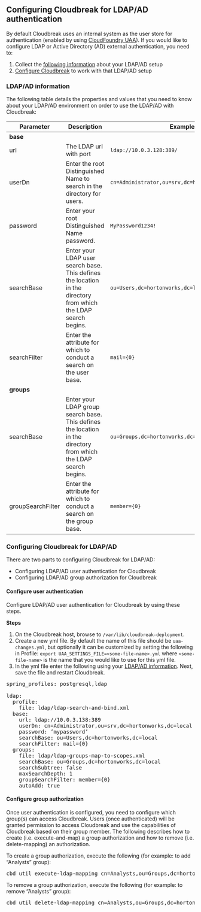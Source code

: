 ## Configuring Cloudbreak for LDAP/AD authentication    

By default Cloudbreak uses an internal system as the user store for authentication (enabled by using [CloudFoundry UAA](https://github.com/cloudfoundry/uaa )). If you would like to configure LDAP or Active Directory (AD) external authentication, you need to:  

1. Collect the [following information](#ldapad-information) about your LDAP/AD setup    
2. [Configure Cloudbreak](#configuring-cloudbreak-for-ldapad) to work with that LDAP/AD setup


### LDAP/AD information 

The following table details the properties and values that you need to know about your LDAP/AD environment on order to use the LDAP/AD with Cloudbreak: 

| Parameter | Description | Example |
|---|---|---|
| **base** |
| url | The LDAP url with port | `ldap://10.0.3.128:389/` | 
| userDn | Enter the root Distinguished Name to search in the directory for users. | `cn=Administrator,ou=srv,dc=hortonworks,dc=local` |
| password | Enter your root Distinguished Name password. |  `MyPassword1234!`|
| searchBase | Enter your LDAP user search base. This defines the location in the directory from which the LDAP search begins. | `ou=Users,dc=hortonworks,dc=local` |
| searchFilter | Enter the attribute for which to conduct a search on the user base. | `mail={0}` |
| **groups** |
| searchBase | Enter your LDAP group search base. This defines the location in the directory from which the LDAP search begins. | `ou=Groups,dc=hortonworks,dc=local` |
| groupSearchFilter| Enter the attribute for which to conduct a search on the group base. | `member={0}` |

### Configuring Cloudbreak for LDAP/AD

There are two parts to configuring Cloudbreak for LDAP/AD:

* Configuring LDAP/AD user authentication for Cloudbreak  
* Configuring LDAP/AD group authorization for Cloudbreak  

#### Configure user authentication

Configure LDAP/AD user authentication for Cloudbreak by using these steps. 

**Steps** 

1. On the Cloudbreak host, browse to `/var/lib/cloudbreak-deployment`.    
2. Create a new yml file. By default the name of this file should be `uaa-changes.yml`, but optionally it can be customized by setting the following in Profile: `export UAA_SETTINGS_FILE=<some-file-name>.yml` where `<some-file-name>` is the name that you would like to use for this yml file.  
3. In the yml file enter the following using your [LDAP/AD information](#ldapad-information). Next, save the file and restart Cloudbreak.  

<pre>spring_profiles: postgresql,ldap

ldap:
  profile:
    file: ldap/ldap-search-and-bind.xml
  base:
    url: ldap://10.0.3.138:389
    userDn: cn=Administrator,ou=srv,dc=hortonworks,dc=local
    password: ’mypassword’
    searchBase: ou=Users,dc=hortonworks,dc=local
    searchFilter: mail={0}
  groups:
    file: ldap/ldap-groups-map-to-scopes.xml
    searchBase: ou=Groups,dc=hortonworks,dc=local
    searchSubtree: false
    maxSearchDepth: 1
    groupSearchFilter: member={0}
    autoAdd: true
</pre>



#### Configure group authorization 

Once user authentication is configured, you need to configure which group(s) can access Cloudbreak. Users (once authenticated) will be granted permission to access Cloudbreak and use the capabilities of Cloudbreak based on their group member. The following describes how to create (i.e. execute-and-map) a group authorization and how to remove (i.e. delete-mapping) an authorization. 

To create a group authorization, execute the following (for example: to add “Analysts” group):
 
<pre>cbd util execute-ldap-mapping cn=Analysts,ou=Groups,dc=hortonworks,dc=local</pre>

To remove a group authorization, execute the following (for example: to remove “Analysts” group):

<pre>cbd util delete-ldap-mapping cn=Analysts,ou=Groups,dc=hortonworks,dc=local</pre>
